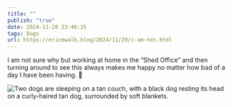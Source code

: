 ```yaml
---
title: ""
publish: "true"
date: 2024-11-20 23:46:25
tags: Dogs
url: https://ericmwalk.blog/2024/11/20/i-am-not.html
---
```


I am not sure why but working at home in the “Shed Office” and then turning around to see this always makes me happy no matter how bad of a day I have been having. 🐶

![Two dogs are sleeping on a tan couch, with a black dog resting its head on a curly-haired tan dog, surrounded by soft blankets.](https://ericmwalk.blog/uploads/2024/img-0876.jpeg)